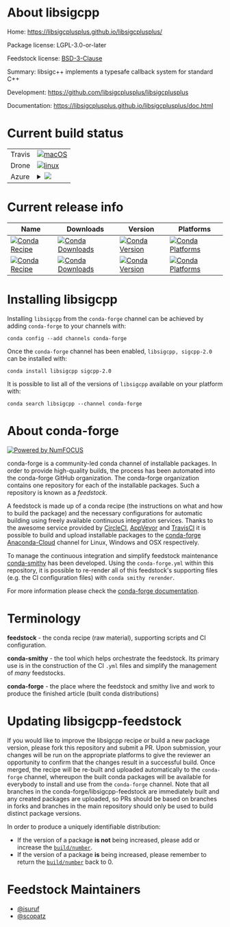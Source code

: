 About libsigcpp
===============

Home: https://libsigcplusplus.github.io/libsigcplusplus/

Package license: LGPL-3.0-or-later

Feedstock license: [BSD-3-Clause](https://github.com/conda-forge/libsigcpp-feedstock/blob/master/LICENSE.txt)

Summary: libsigc++ implements a typesafe callback system for standard C++

Development: https://github.com/libsigcplusplus/libsigcplusplus

Documentation: https://libsigcplusplus.github.io/libsigcplusplus/doc.html

Current build status
====================


<table><tr>
    <td>Travis</td>
    <td>
      <a href="https://travis-ci.com/conda-forge/libsigcpp-feedstock">
        <img alt="macOS" src="https://img.shields.io/travis/com/conda-forge/libsigcpp-feedstock/master.svg?label=macOS">
      </a>
    </td>
  </tr><tr>
    <td>Drone</td>
    <td>
      <a href="https://cloud.drone.io/conda-forge/libsigcpp-feedstock">
        <img alt="linux" src="https://img.shields.io/drone/build/conda-forge/libsigcpp-feedstock/master.svg?label=Linux">
      </a>
    </td>
  </tr>
    
  <tr>
    <td>Azure</td>
    <td>
      <details>
        <summary>
          <a href="https://dev.azure.com/conda-forge/feedstock-builds/_build/latest?definitionId=568&branchName=master">
            <img src="https://dev.azure.com/conda-forge/feedstock-builds/_apis/build/status/libsigcpp-feedstock?branchName=master">
          </a>
        </summary>
        <table>
          <thead><tr><th>Variant</th><th>Status</th></tr></thead>
          <tbody><tr>
              <td>linux_64</td>
              <td>
                <a href="https://dev.azure.com/conda-forge/feedstock-builds/_build/latest?definitionId=568&branchName=master">
                  <img src="https://dev.azure.com/conda-forge/feedstock-builds/_apis/build/status/libsigcpp-feedstock?branchName=master&jobName=linux&configuration=linux_64_" alt="variant">
                </a>
              </td>
            </tr><tr>
              <td>linux_aarch64</td>
              <td>
                <a href="https://dev.azure.com/conda-forge/feedstock-builds/_build/latest?definitionId=568&branchName=master">
                  <img src="https://dev.azure.com/conda-forge/feedstock-builds/_apis/build/status/libsigcpp-feedstock?branchName=master&jobName=linux&configuration=linux_aarch64_" alt="variant">
                </a>
              </td>
            </tr><tr>
              <td>linux_ppc64le</td>
              <td>
                <a href="https://dev.azure.com/conda-forge/feedstock-builds/_build/latest?definitionId=568&branchName=master">
                  <img src="https://dev.azure.com/conda-forge/feedstock-builds/_apis/build/status/libsigcpp-feedstock?branchName=master&jobName=linux&configuration=linux_ppc64le_" alt="variant">
                </a>
              </td>
            </tr><tr>
              <td>osx_64</td>
              <td>
                <a href="https://dev.azure.com/conda-forge/feedstock-builds/_build/latest?definitionId=568&branchName=master">
                  <img src="https://dev.azure.com/conda-forge/feedstock-builds/_apis/build/status/libsigcpp-feedstock?branchName=master&jobName=osx&configuration=osx_64_" alt="variant">
                </a>
              </td>
            </tr>
          </tbody>
        </table>
      </details>
    </td>
  </tr>
</table>

Current release info
====================

| Name | Downloads | Version | Platforms |
| --- | --- | --- | --- |
| [![Conda Recipe](https://img.shields.io/badge/recipe-libsigcpp-green.svg)](https://anaconda.org/conda-forge/libsigcpp) | [![Conda Downloads](https://img.shields.io/conda/dn/conda-forge/libsigcpp.svg)](https://anaconda.org/conda-forge/libsigcpp) | [![Conda Version](https://img.shields.io/conda/vn/conda-forge/libsigcpp.svg)](https://anaconda.org/conda-forge/libsigcpp) | [![Conda Platforms](https://img.shields.io/conda/pn/conda-forge/libsigcpp.svg)](https://anaconda.org/conda-forge/libsigcpp) |
| [![Conda Recipe](https://img.shields.io/badge/recipe-sigcpp--2.0-green.svg)](https://anaconda.org/conda-forge/sigcpp-2.0) | [![Conda Downloads](https://img.shields.io/conda/dn/conda-forge/sigcpp-2.0.svg)](https://anaconda.org/conda-forge/sigcpp-2.0) | [![Conda Version](https://img.shields.io/conda/vn/conda-forge/sigcpp-2.0.svg)](https://anaconda.org/conda-forge/sigcpp-2.0) | [![Conda Platforms](https://img.shields.io/conda/pn/conda-forge/sigcpp-2.0.svg)](https://anaconda.org/conda-forge/sigcpp-2.0) |

Installing libsigcpp
====================

Installing `libsigcpp` from the `conda-forge` channel can be achieved by adding `conda-forge` to your channels with:

```
conda config --add channels conda-forge
```

Once the `conda-forge` channel has been enabled, `libsigcpp, sigcpp-2.0` can be installed with:

```
conda install libsigcpp sigcpp-2.0
```

It is possible to list all of the versions of `libsigcpp` available on your platform with:

```
conda search libsigcpp --channel conda-forge
```


About conda-forge
=================

[![Powered by NumFOCUS](https://img.shields.io/badge/powered%20by-NumFOCUS-orange.svg?style=flat&colorA=E1523D&colorB=007D8A)](http://numfocus.org)

conda-forge is a community-led conda channel of installable packages.
In order to provide high-quality builds, the process has been automated into the
conda-forge GitHub organization. The conda-forge organization contains one repository
for each of the installable packages. Such a repository is known as a *feedstock*.

A feedstock is made up of a conda recipe (the instructions on what and how to build
the package) and the necessary configurations for automatic building using freely
available continuous integration services. Thanks to the awesome service provided by
[CircleCI](https://circleci.com/), [AppVeyor](https://www.appveyor.com/)
and [TravisCI](https://travis-ci.com/) it is possible to build and upload installable
packages to the [conda-forge](https://anaconda.org/conda-forge)
[Anaconda-Cloud](https://anaconda.org/) channel for Linux, Windows and OSX respectively.

To manage the continuous integration and simplify feedstock maintenance
[conda-smithy](https://github.com/conda-forge/conda-smithy) has been developed.
Using the ``conda-forge.yml`` within this repository, it is possible to re-render all of
this feedstock's supporting files (e.g. the CI configuration files) with ``conda smithy rerender``.

For more information please check the [conda-forge documentation](https://conda-forge.org/docs/).

Terminology
===========

**feedstock** - the conda recipe (raw material), supporting scripts and CI configuration.

**conda-smithy** - the tool which helps orchestrate the feedstock.
                   Its primary use is in the construction of the CI ``.yml`` files
                   and simplify the management of *many* feedstocks.

**conda-forge** - the place where the feedstock and smithy live and work to
                  produce the finished article (built conda distributions)


Updating libsigcpp-feedstock
============================

If you would like to improve the libsigcpp recipe or build a new
package version, please fork this repository and submit a PR. Upon submission,
your changes will be run on the appropriate platforms to give the reviewer an
opportunity to confirm that the changes result in a successful build. Once
merged, the recipe will be re-built and uploaded automatically to the
`conda-forge` channel, whereupon the built conda packages will be available for
everybody to install and use from the `conda-forge` channel.
Note that all branches in the conda-forge/libsigcpp-feedstock are
immediately built and any created packages are uploaded, so PRs should be based
on branches in forks and branches in the main repository should only be used to
build distinct package versions.

In order to produce a uniquely identifiable distribution:
 * If the version of a package **is not** being increased, please add or increase
   the [``build/number``](https://conda.io/docs/user-guide/tasks/build-packages/define-metadata.html#build-number-and-string).
 * If the version of a package **is** being increased, please remember to return
   the [``build/number``](https://conda.io/docs/user-guide/tasks/build-packages/define-metadata.html#build-number-and-string)
   back to 0.

Feedstock Maintainers
=====================

* [@isuruf](https://github.com/isuruf/)
* [@scopatz](https://github.com/scopatz/)

